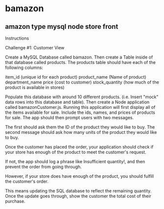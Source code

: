 # bamazon
amazon type mysql node store front
---
Instructions


Challenge #1: Customer View 


Create a MySQL Database called bamazon.
Then create a Table inside of that database called products.
The products table should have each of the following columns:



item_id (unique id for each product)
product_name (Name of product)
department_name
price (cost to customer)
stock_quantity (how much of the product is available in stores)



Populate this database with around 10 different products. (i.e. Insert "mock" data rows into this database and table).
Then create a Node application called bamazonCustomer.js. Running this application will first display all of the items available for sale. Include the ids, names, and prices of products for sale.
The app should then prompt users with two messages.



The first should ask them the ID of the product they would like to buy.
The second message should ask how many units of the product they would like to buy.



Once the customer has placed the order, your application should check if your store has enough of the product to meet the customer's request.



If not, the app should log a phrase like Insufficient quantity!, and then prevent the order from going through.



However, if your store does have enough of the product, you should fulfill the customer's order.


This means updating the SQL database to reflect the remaining quantity.
Once the update goes through, show the customer the total cost of their purchase.
